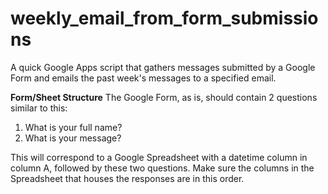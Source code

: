 # weekly_email_from_form_submissions

A quick Google Apps script that gathers messages submitted by a Google Form and emails the past week's messages to a specified email.

<b>Form/Sheet Structure</b>
The Google Form, as is, should contain 2 questions similar to this:
<ol>
  <li>What is your full name?</li>
  <li>What is your message?</li>
</ol>

This will correspond to a Google Spreadsheet with a datetime column in column A, followed by these two questions. Make sure the columns in the Spreadsheet that houses the responses are in this order.
